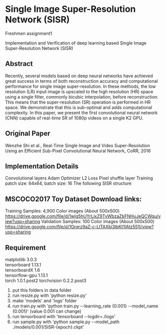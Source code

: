 # Single Image Super-Resolution Network (SISR)
Freshmen assignment1

Implementation and Verification of deep learning based Single Image Super-Resolution Network (SISR)

## Abstract
Recently, several models based on deep neural networks have achieved great success in terms of both reconstruction accuracy and computational performance for single image super-resolution. In these methods, the low resolution (LR) input image is upscaled to the high resolution (HR) space using a single filter, commonly bicubic interpolation, before reconstruction. This means that the super-resolution (SR) operation is performed in HR space. We demonstrate that this is sub-optimal and adds computational complexity. In this paper, we present the first convolutional neural network (CNN) capable of real-time SR of 1080p videos on a single K2 GPU.

## Original Paper
Wenzhe Shi et al., Real-Time Single Image and Video Super-Resolution Using an Efficient Sub-Pixel Convolutional Neural Network, CoRR, 2016

## Implementation Details
Convolutional layers
Adam Optimizer
L2 Loss
Pixel shuffle layer
Training patch size: 64x64, batch size: 16
The following SISR structure

## MSCOCO2017 Toy Dataset Download links:
Training Samples: 4,900 Color images (About 500x500)
https://drive.google.com/file/d/1wlg5hUYrLixZ9TyWbzaZbFNHuJeQCWqu/view?usp=sharing
Validation Samples: 100 Color images (About 500x500)
https://drive.google.com/file/d/1Grqrz9aZ-c-LlTAXbi3lbKt1IAtz551l/view?usp=sharing

## Requirement     
matplotlib           3.0.3         
tensorboard          1.13.1     
tensorboardX         1.6          
tensorflow-gpu       1.13.1     
torch                1.0.1.post2
torchvision          0.2.2.post3

1. put this folders in data folder
2. run resize.py with 'python resize.py'
3. make 'models' and 'logs' folder
4. run train.py with 'python train.py --learning_rate {0.001} --model_name {0.001}'  (value 0.001 can change)
5. run tensorboard with 'tensorboard --logdir=./logs'
6. run sample.py with 'python sample.py --model_path ./models/0.001/SISR-{epoch}.ckpt'

